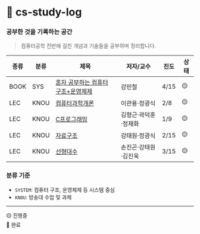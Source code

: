 # 📖 cs-study-log 
### 공부한 것을 기록하는 공간


> 컴퓨터공학 전반에 걸친 개념과 기술들을 공부하며 정리합니다.  

| 종류 |분류 | 제목 | 저자/교수 | 진도 | 상태 |
|-----|-------|--------|-----|------|------|
| BOOK | SYS |[혼자 공부하는 컴퓨터 구조+운영체제](./system/hon-gong-sys)  | 강민철 | 4/15 | 🟡 |
| LEC  | KNOU   | [컴퓨터과학개론](./knou/intro-to-cs)              | 이관용·정광식     | 2/8    |  🟡  |
| LEC  | KNOU   | [C프로그래밍](./knou/c_programming)              | 김형근·곽덕훈·정재화     | 1/9    |  🟡  |
| LEC  | KNOU   | [자료구조](./knou/data_structures)              | 강태원·정광식     | 2/15    |  🟡  |
| LEC  | KNOU   | [선형대수](./knou/linear-algebra)              | 손진곤·강태원·김진욱     | 3/15    |  🟡  |

### 분류 기준

- `SYSTEM`: 컴퓨터 구조, 운영체제 등 시스템 중심
- `KNOU`: 방송대 수업 및 과제


-----
🟡 진행중  
🔵 완료
